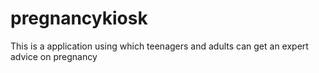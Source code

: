 # pregnancykiosk
This is a application using which teenagers and adults can get an expert advice on pregnancy
